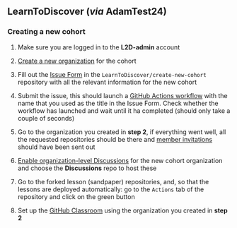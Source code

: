 ## LearnToDiscover (_via_ AdamTest24)

### Creating a new cohort

1. Make sure you are logged in to the **L2D-admin** account
2. [Create a new organization](https://github.com/account/organizations/new?plan=free) for the cohort
3. Fill out the [Issue Form](https://github.com/LearnToDiscover/create-new-cohort/issues/new/choose) in the `LearnToDiscover/create-new-cohort`  repository with all the relevant information for the new cohort
4. Submit the issue, this should launch a [GitHub Actions workflow](https://github.com/LearnToDiscover/create-new-cohort/actions) with the name that you used as the title in the Issue Form. Check whether the workflow has launched and wait until it ha completed (should only take a couple of seconds)
5. Go to the organization you created in **step 2**, if everything went well, all the requested repositories should be there and [member invitations](https://docs.github.com/en/organizations/managing-membership-in-your-organization/canceling-or-editing-an-invitation-to-join-your-organization) should have been sent out
6. [Enable organization-level Discussions](https://docs.github.com/en/organizations/managing-organization-settings/enabling-or-disabling-github-discussions-for-an-organization) for the new cohort organization and choose the **Discussions** repo to host these
7. Go to the forked lesson (sandpaper) repositories, and, so that the lessons are deployed automatically: go to the `Actions` tab of the repository and click on the green button

8. Set up the [GitHub Classroom](https://classroom.github.com/classrooms/new) using the organization you created in **step 2**
